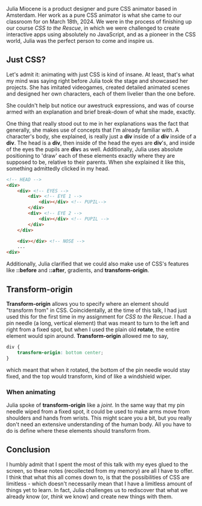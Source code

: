 Julia Miocene is a product designer and pure CSS animator based in Amsterdam. Her work as a pure CSS animator is what she came to our classroom for on March 18th, 2024. We were in the process of finishing up our course _CSS to the Rescue_, in which we were challenged to create interactive apps using absolutely no JavaScript, and as a pioneer in the CSS world, Julia was the perfect person to come and inspire us.

## Just CSS?

Let's admit it: animating with just CSS is kind of insane. At least, that's what my mind was saying right before Julia took the stage and showcased her projects. She has imitated videogames, created detailed animated scenes and designed her own characters, each of them livelier than the one before.

She couldn't help but notice our awestruck expressions, and was of course armed with an explanation and brief break-down of what she made, exactly.

One thing that really stood out to me in her explanations was the fact that generally, she makes use of concepts that I'm already familiar with. A character's body, she explained, is really just a **div** inside of a **div** inside of a **div**. The head is a **div**, then inside of the head the eyes are **div**'s, and inside of the eyes the pupils are **div**s as well. Additionally, Julia uses absolute positioning to 'draw' each of these elements exactly where they are supposed to be, relative to their parents. When she explained it like this, something admittedly clicked in my head.

```html
<!-- HEAD -->
<div>
    <div> <!-- EYES -->
        <div> <!-- EYE 1 -->
            <div></div> <!-- PUPIL-->
        </div>
        <div> <!-- EYE 2 -->
            <div></div> <!-- PUPIL -->
        </div>
    </div>

    <div></div> <!-- NOSE -->
    ...
<div>
```

Additionally, Julia clarified that we could also make use of CSS's features like **::before** and **::after**, gradients, and **transform-origin**.

## Transform-origin

**Transform-origin** allows you to specify where an element should "transform from" in CSS. Coincidentally, at the time of this talk, I had just used this for the first time in my assignment for _CSS to the Rescue_. I had a pin needle (a long, vertical element) that was meant to turn to the left and right from a fixed spot, but when I used the plain old **rotate**, the entire element would spin around. **Transform-origin** allowed me to say,

```css
div {
    transform-origin: bottom center;
}
```

which meant that when it rotated, the bottom of the pin needle would stay fixed, and the top would transform, kind of like a windshield wiper.

### When animating
Julia spoke of **transform-origin** like a _joint_. In the same way that my pin needle wiped from a fixed spot, it could be used to make arms move from shoulders and hands from wrists. This might scare you a bit, but you really don't need an extensive understanding of the human body. All you have to do is define where these elements should transform from.

## Conclusion
I humbly admit that I spent the most of this talk with my eyes glued to the screen, so these notes (recollected from my memory) are all I have to offer. I think that what this all comes down to, is that the possibilities of CSS are limitless - which doesn't necessarily mean that I have a limitless amount of things yet to learn. In fact, Julia challenges us to rediscover that what we already know (or, _think_ we know) and create new things with them.